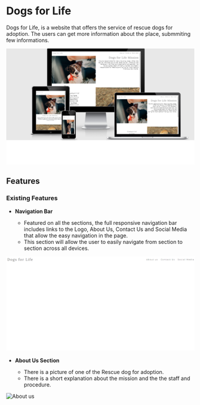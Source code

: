 # Dogs for Life

Dogs for Life, is a website that offers the service of rescue dogs for adoption.
The users can get more information about the place, submmiting few informations.

![Responsice Mockup](https://github.com/vitorvhs/Dogs-for-Life/blob/4d212d2e4b5de78fa7db03b5f0ae17eef8af0e24/assets/images/diferent-screens.png)


## Features 

### Existing Features

- __Navigation Bar__

  - Featured on all the sections, the full responsive navigation bar includes links to the Logo, About Us, Contact Us and Social Media that allow the easy navigation in the page.
  - This section will allow the user to easily navigate from section to section across all devices. 

![Nav Bar](https://github.com/vitorvhs/Dogs-for-Life/blob/a1ed850a91cea539435c1b9f9c408f1d927b1771/assets/images/nav-bar.png)


- __About Us Section__

  - There is a picture of one of the Rescue dog for adoption.
  - There is a short explanation about the mission and the the staff and procedure. 

![About us]()